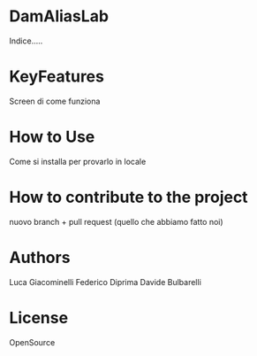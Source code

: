 # DamAliasLab
Indice.....

# KeyFeatures
Screen di come funziona

# How to Use
Come si installa per provarlo in locale

# How to contribute to the project
nuovo branch + pull request (quello che abbiamo fatto noi)

# Authors
Luca Giacominelli
Federico Diprima
Davide Bulbarelli

# License
OpenSource
